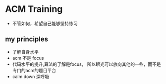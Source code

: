 # ACM Training
- 不管如何，希望自己能够坚持练习
## my principles
- 了解自身水平
- acm 不是 focus
- 代码水平的提升,算法的了解是focus， 所以眼光可以放向其他的一些，而不是专门的acm的题目平台
- calm down 深呼吸
